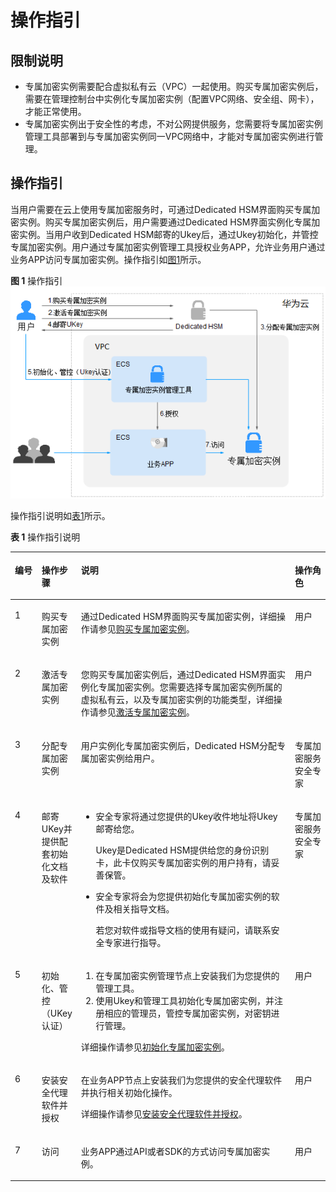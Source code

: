 # 操作指引<a name="dew_01_0079"></a>

## 限制说明<a name="section1334118339437"></a>

-   专属加密实例需要配合虚拟私有云（VPC）一起使用。购买专属加密实例后，需要在管理控制台中实例化专属加密实例（配置VPC网络、安全组、网卡），才能正常使用。
-   专属加密实例出于安全性的考虑，不对公网提供服务，您需要将专属加密实例管理工具部署到与专属加密实例同一VPC网络中，才能对专属加密实例进行管理。

## 操作指引<a name="section1971120354816"></a>

当用户需要在云上使用专属加密服务时，可通过Dedicated HSM界面购买专属加密实例。购买专属加密实例后，用户需要通过Dedicated HSM界面实例化专属加密实例。当用户收到Dedicated HSM邮寄的Ukey后，通过Ukey初始化，并管控专属加密实例。用户通过专属加密实例管理工具授权业务APP，允许业务用户通过业务APP访问专属加密实例。操作指引如[图1](#fig1244473721510)所示。

**图 1**  操作指引<a name="fig1244473721510"></a>  
![](figures/操作指引.png "操作指引")

操作指引说明如[表1](#table844653719155)所示。

**表 1**  操作指引说明

<a name="table844653719155"></a>
<table><thead align="left"><tr id="row74462037191514"><th class="cellrowborder" valign="top" width="8.51914808519148%" id="mcps1.2.5.1.1"><p id="p644473711153"><a name="p644473711153"></a><a name="p644473711153"></a>编号</p>
</th>
<th class="cellrowborder" valign="top" width="11.868813118688132%" id="mcps1.2.5.1.2"><p id="p6324710113716"><a name="p6324710113716"></a><a name="p6324710113716"></a>操作步骤</p>
</th>
<th class="cellrowborder" valign="top" width="68.43315668433156%" id="mcps1.2.5.1.3"><p id="p17444163711154"><a name="p17444163711154"></a><a name="p17444163711154"></a>说明</p>
</th>
<th class="cellrowborder" valign="top" width="11.178882111788822%" id="mcps1.2.5.1.4"><p id="p1843665363817"><a name="p1843665363817"></a><a name="p1843665363817"></a>操作角色</p>
</th>
</tr>
</thead>
<tbody><tr id="row1144611375155"><td class="cellrowborder" valign="top" width="8.51914808519148%" headers="mcps1.2.5.1.1 "><p id="p0511545172612"><a name="p0511545172612"></a><a name="p0511545172612"></a>1</p>
</td>
<td class="cellrowborder" valign="top" width="11.868813118688132%" headers="mcps1.2.5.1.2 "><p id="p14325131023716"><a name="p14325131023716"></a><a name="p14325131023716"></a>购买专属加密实例</p>
</td>
<td class="cellrowborder" valign="top" width="68.43315668433156%" headers="mcps1.2.5.1.3 "><p id="p1644643751513"><a name="p1644643751513"></a><a name="p1644643751513"></a>通过Dedicated HSM界面购买专属加密实例，详细操作请参见<a href="购买专属加密实例.md">购买专属加密实例</a>。</p>
</td>
<td class="cellrowborder" valign="top" width="11.178882111788822%" headers="mcps1.2.5.1.4 "><p id="p64361253183820"><a name="p64361253183820"></a><a name="p64361253183820"></a>用户</p>
</td>
</tr>
<tr id="row5305147152619"><td class="cellrowborder" valign="top" width="8.51914808519148%" headers="mcps1.2.5.1.1 "><p id="p145111045132620"><a name="p145111045132620"></a><a name="p145111045132620"></a>2</p>
</td>
<td class="cellrowborder" valign="top" width="11.868813118688132%" headers="mcps1.2.5.1.2 "><p id="p11325510163710"><a name="p11325510163710"></a><a name="p11325510163710"></a>激活专属加密实例</p>
</td>
<td class="cellrowborder" valign="top" width="68.43315668433156%" headers="mcps1.2.5.1.3 "><p id="p9305174714261"><a name="p9305174714261"></a><a name="p9305174714261"></a>您购买专属加密实例后，通过Dedicated HSM界面实例化专属加密实例。您需要选择专属加密实例所属的虚拟私有云，以及专属加密实例的功能类型，详细操作请参见<a href="激活专属加密实例.md">激活专属加密实例</a>。</p>
</td>
<td class="cellrowborder" valign="top" width="11.178882111788822%" headers="mcps1.2.5.1.4 "><p id="p443615539380"><a name="p443615539380"></a><a name="p443615539380"></a>用户</p>
</td>
</tr>
<tr id="row42441826231"><td class="cellrowborder" valign="top" width="8.51914808519148%" headers="mcps1.2.5.1.1 "><p id="p165114452261"><a name="p165114452261"></a><a name="p165114452261"></a>3</p>
</td>
<td class="cellrowborder" valign="top" width="11.868813118688132%" headers="mcps1.2.5.1.2 "><p id="p6325710113710"><a name="p6325710113710"></a><a name="p6325710113710"></a>分配专属加密实例</p>
</td>
<td class="cellrowborder" valign="top" width="68.43315668433156%" headers="mcps1.2.5.1.3 "><p id="p1544663791512"><a name="p1544663791512"></a><a name="p1544663791512"></a>用户实例化专属加密实例后，Dedicated HSM分配专属加密实例给用户。</p>
</td>
<td class="cellrowborder" valign="top" width="11.178882111788822%" headers="mcps1.2.5.1.4 "><p id="p84361253123814"><a name="p84361253123814"></a><a name="p84361253123814"></a>专属加密服务安全专家</p>
</td>
</tr>
<tr id="row132575315816"><td class="cellrowborder" valign="top" width="8.51914808519148%" headers="mcps1.2.5.1.1 "><p id="p6511174511268"><a name="p6511174511268"></a><a name="p6511174511268"></a>4</p>
</td>
<td class="cellrowborder" valign="top" width="11.868813118688132%" headers="mcps1.2.5.1.2 "><p id="p1432531013713"><a name="p1432531013713"></a><a name="p1432531013713"></a>邮寄UKey并提供配套初始化文档及软件</p>
</td>
<td class="cellrowborder" valign="top" width="68.43315668433156%" headers="mcps1.2.5.1.3 "><a name="ul3551144043111"></a><a name="ul3551144043111"></a><ul id="ul3551144043111"><li>安全专家将通过您提供的Ukey收件地址将Ukey邮寄给您。<p id="p84465374154"><a name="p84465374154"></a><a name="p84465374154"></a>Ukey是Dedicated HSM提供给您的身份识别卡，此卡仅购买专属加密实例的用户持有，请妥善保管。</p>
</li></ul>
<a name="ul1158514383118"></a><a name="ul1158514383118"></a><ul id="ul1158514383118"><li>安全专家将会为您提供初始化专属加密实例的软件及相关指导文档。<p id="p15868259163114"><a name="p15868259163114"></a><a name="p15868259163114"></a>若您对软件或指导文档的使用有疑问，请联系安全专家进行指导。</p>
</li></ul>
</td>
<td class="cellrowborder" valign="top" width="11.178882111788822%" headers="mcps1.2.5.1.4 "><p id="p14371353103819"><a name="p14371353103819"></a><a name="p14371353103819"></a>专属加密服务安全专家</p>
</td>
</tr>
<tr id="row1144614377154"><td class="cellrowborder" valign="top" width="8.51914808519148%" headers="mcps1.2.5.1.1 "><p id="p35116458269"><a name="p35116458269"></a><a name="p35116458269"></a>5</p>
</td>
<td class="cellrowborder" valign="top" width="11.868813118688132%" headers="mcps1.2.5.1.2 "><p id="p13251210193719"><a name="p13251210193719"></a><a name="p13251210193719"></a>初始化、管控（UKey认证）</p>
</td>
<td class="cellrowborder" valign="top" width="68.43315668433156%" headers="mcps1.2.5.1.3 "><a name="ol1875514414915"></a><a name="ol1875514414915"></a><ol id="ol1875514414915"><li>在专属加密实例管理节点上安装我们为您提供的管理工具。</li><li>使用Ukey和管理工具初始化专属加密实例，并注册相应的管理员，管控专属加密实例，对密钥进行管理。</li></ol>
<p id="p6679137124416"><a name="p6679137124416"></a><a name="p6679137124416"></a>详细操作请参见<a href="使用专属加密实例.md#section1832742743311">初始化专属加密实例</a>。</p>
</td>
<td class="cellrowborder" valign="top" width="11.178882111788822%" headers="mcps1.2.5.1.4 "><p id="p19437125303810"><a name="p19437125303810"></a><a name="p19437125303810"></a>用户</p>
</td>
</tr>
<tr id="row194711433163716"><td class="cellrowborder" valign="top" width="8.51914808519148%" headers="mcps1.2.5.1.1 "><p id="p12472143315373"><a name="p12472143315373"></a><a name="p12472143315373"></a>6</p>
</td>
<td class="cellrowborder" valign="top" width="11.868813118688132%" headers="mcps1.2.5.1.2 "><p id="p2325171043716"><a name="p2325171043716"></a><a name="p2325171043716"></a>安装安全代理软件并授权</p>
</td>
<td class="cellrowborder" valign="top" width="68.43315668433156%" headers="mcps1.2.5.1.3 "><p id="p4673165618443"><a name="p4673165618443"></a><a name="p4673165618443"></a>在业务APP节点上安装我们为您提供的安全代理软件并执行相关初始化操作。</p>
<p id="p164931015104415"><a name="p164931015104415"></a><a name="p164931015104415"></a>详细操作请参见<a href="使用专属加密实例.md#section457054185414">安装安全代理软件并授权</a>。</p>
</td>
<td class="cellrowborder" valign="top" width="11.178882111788822%" headers="mcps1.2.5.1.4 "><p id="p343745343818"><a name="p343745343818"></a><a name="p343745343818"></a>用户</p>
</td>
</tr>
<tr id="row144614375156"><td class="cellrowborder" valign="top" width="8.51914808519148%" headers="mcps1.2.5.1.1 "><p id="p3511545162614"><a name="p3511545162614"></a><a name="p3511545162614"></a>7</p>
</td>
<td class="cellrowborder" valign="top" width="11.868813118688132%" headers="mcps1.2.5.1.2 "><p id="p20325910143718"><a name="p20325910143718"></a><a name="p20325910143718"></a>访问</p>
</td>
<td class="cellrowborder" valign="top" width="68.43315668433156%" headers="mcps1.2.5.1.3 "><p id="p126920217319"><a name="p126920217319"></a><a name="p126920217319"></a>业务APP通过API或者SDK的方式访问专属加密实例。</p>
</td>
<td class="cellrowborder" valign="top" width="11.178882111788822%" headers="mcps1.2.5.1.4 "><p id="p5437653183815"><a name="p5437653183815"></a><a name="p5437653183815"></a>用户</p>
</td>
</tr>
</tbody>
</table>

